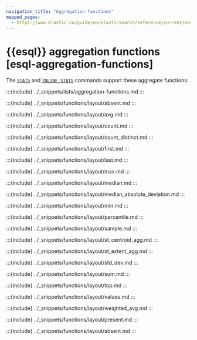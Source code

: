 ```yaml
---
navigation_title: "Aggregation functions"
mapped_pages:
  - https://www.elastic.co/guide/en/elasticsearch/reference/current/esql-functions-operators.html#esql-agg-functions
---
```


# {{esql}} aggregation functions [esql-aggregation-functions]


The [`STATS`](/reference/query-languages/esql/commands/stats-by.md) and [`INLINE STATS`](/reference/query-languages/esql/commands/inlinestats-by.md) commands support these aggregate functions:

:::{include} ../_snippets/lists/aggregation-functions.md
:::

:::{include} ../_snippets/functions/layout/absent.md
:::

:::{include} ../_snippets/functions/layout/avg.md
:::

:::{include} ../_snippets/functions/layout/count.md
:::

:::{include} ../_snippets/functions/layout/count_distinct.md
:::

:::{include} ../_snippets/functions/layout/first.md
:::

:::{include} ../_snippets/functions/layout/last.md
:::

:::{include} ../_snippets/functions/layout/max.md
:::

:::{include} ../_snippets/functions/layout/median.md
:::

:::{include} ../_snippets/functions/layout/median_absolute_deviation.md
:::

:::{include} ../_snippets/functions/layout/min.md
:::

:::{include} ../_snippets/functions/layout/percentile.md
:::

:::{include} ../_snippets/functions/layout/sample.md
:::

:::{include} ../_snippets/functions/layout/st_centroid_agg.md
:::

:::{include} ../_snippets/functions/layout/st_extent_agg.md
:::

:::{include} ../_snippets/functions/layout/std_dev.md
:::

:::{include} ../_snippets/functions/layout/sum.md
:::

:::{include} ../_snippets/functions/layout/top.md
:::

:::{include} ../_snippets/functions/layout/values.md
:::

:::{include} ../_snippets/functions/layout/weighted_avg.md
:::

:::{include} ../_snippets/functions/layout/present.md
:::

:::{include} ../_snippets/functions/layout/absent.md
:::
